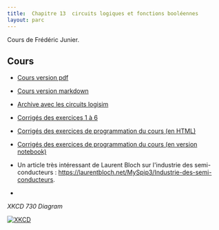 ```yaml
---
title:  Chapitre 13  circuits logiques et fonctions booléennes
layout: parc
---
```





Cours de Frédéric Junier.


## Cours 

* [Cours version pdf](chapitre13/cours-circuits-logiques-.pdf)
* [Cours version markdown](chapitre13/cours-circuits-logiques-git2.md)  
* [Archive avec les circuits logisim](chapitre13/circuits_logisim.zip)  
* [Corrigés des exercices 1 à 6](chapitre13/corrige/corrige-circuits-logiques.pdf)
* [Corrigés des exercices de programmation du cours (en HTML)](chapitre13/notebook/Circuits_logiques_2020.html)
* [Corrigés des exercices de programmation du cours (en version notebook)](https://mybinder.org/v2/gh/parc-nsi/premiere-nsi/master?filepath=chapitre13/notebook/Circuits_logiques_2020.ipynb)

* Un article très intéressant de Laurent Bloch sur l'industrie des semi-conducteurs : <https://laurentbloch.net/MySpip3/Industrie-des-semi-conducteurs>.
* 
_XKCD 730 Diagram_

[![XKCD](https://imgs.xkcd.com/comics/circuit_diagram.png)](https://xkcd.com/730/)
